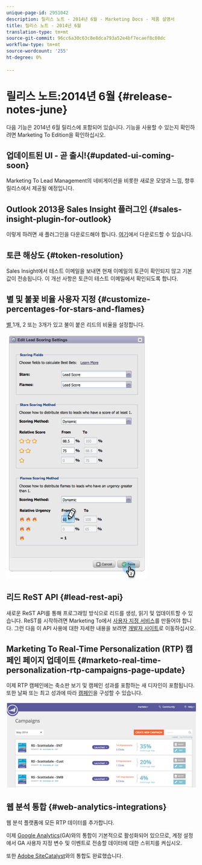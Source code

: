 ```yaml
---
unique-page-id: 2951042
description: 릴리스 노트 - 2014년 6월 - Marketing Docs - 제품 설명서
title: 릴리스 노트 - 2014년 6월
translation-type: tm+mt
source-git-commit: 96cc6a30c63c8e8dca793a52e4bf7ecaef8c08dc
workflow-type: tm+mt
source-wordcount: '255'
ht-degree: 0%

---
```



# 릴리스 노트:2014년 6월 {#release-notes-june}

다음 기능은 2014년 6월 릴리스에 포함되어 있습니다. 기능을 사용할 수 있는지 확인하려면 Marketing To Edition을 확인하십시오.

## 업데이트된 UI - 곧 출시!{#updated-ui-coming-soon}

Marketing To Lead Management의 네비게이션을 비롯한 새로운 모양과 느낌, 향후 릴리스에서 제공될 예정입니다.

## Outlook 2013용 Sales Insight 플러그인 {#sales-insight-plugin-for-outlook}

이렇게 하려면 새 플러그인을 다운로드해야 합니다. [여기](../../product-docs/marketo-sales-insight/msi-outlook-plugin/install-the-marketo-email-add-in-for-outlook-with-a-registration-code.md)에서 다운로드할 수 있습니다.

## 토큰 해상도 {#token-resolution}

Sales Insight에서 테스트 이메일을 보내면 현재 이메일의 토큰이 확인되지 않고 기본값이 전송됩니다. 이 개선 사항은 토큰이 테스트 이메일에서 확인되도록 합니다.

## 별 및 불꽃 비율 사용자 지정 {#customize-percentages-for-stars-and-flames}

[별 ](../../product-docs/marketo-sales-insight/msi-for-salesforce/features/stars-and-flames/customize-stars-and-flames.md) 1개, 2 또는 3개가 있고 불이 붙은 리드의 비율을 설정합니다.

![](assets/image2014-9-22-13-3a50-3a31.png)

## 리드 ReST API {#lead-rest-api}

새로운 ReST API를 통해 프로그래밍 방식으로 리드를 생성, 읽기 및 업데이트할 수 있습니다. ReST를 시작하려면 Marketing To에서 [사용자 지정 서비스](../../product-docs/administration/additional-integrations/create-a-custom-service-for-use-with-rest-api.md)를 만들어야 합니다. 그런 다음 이 API 사용에 대한 자세한 내용을 보려면 [개발자 사이트](http://developers.marketo.com/documentation/rest/)로 이동하십시오.

## Marketing To Real-Time Personalization (RTP) 캠페인 페이지 업데이트 {#marketo-real-time-personalization-rtp-campaigns-page-update}

이제 RTP 캠페인에는 축소판 보기 및 캠페인 성과를 포함하는 새 디자인이 포함됩니다. 또한 날짜 또는 최고 성과에 따라 [캠페인](../../product-docs/web-personalization/working-with-web-campaigns/sort-web-campaigns-by-latest-or-top-performing.md)을 구성할 수 있습니다.

![](assets/image2014-9-22-13-3a50-3a57.png)

## 웹 분석 통합 {#web-analytics-integrations}

웹 분석 플랫폼에 모든 RTP 데이터를 추가합니다.

이제 [Google Analytics](../../product-docs/web-personalization/reporting-for-web-personalization/web-analytics-integrations/integrate-rtp-with-google-analytics.md)(GA)와의 통합이 기본적으로 활성화되어 있으므로, 계정 설정에서 GA 사용자 지정 변수 및 이벤트로 전송할 데이터에 대한 스위치를 켜십시오.

또한 [Adobe SiteCatalyst](../../product-docs/web-personalization/reporting-for-web-personalization/web-analytics-integrations/integrate-with-adobe-analytics.md)와의 통합도 완료했습니다.
